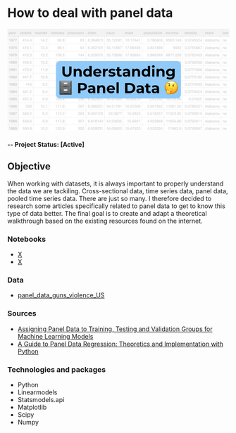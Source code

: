 # How to deal with panel data

![alternative text](img/readme_image.jpg)

#### -- Project Status: [Active]

## Objective
When working with datasets, it is always important to properly understand the data we are tackiling. Cross-sectional data, time series data, panel data, pooled time series data. There are just so many. I therefore decided to research some articles specifically related to panel data to get to know this type of data better. The final goal is to create and adapt a theoretical walkthrough based on the existing resources found on the internet.

### Notebooks
* [X](json_theory.ipynb)
* [X](http_requests.ipynb)

### Data
* [panel_data_guns_violence_US](https://raw.githubusercontent.com/ex-pr/Dataset/main/guns.csv)

### Sources
* [Assigning Panel Data to Training, Testing and Validation Groups for Machine Learning Models](https://towardsdatascience.com/assigning-panel-data-to-training-testing-and-validation-groups-for-machine-learning-models-7017350ab86e)
* [A Guide to Panel Data Regression: Theoretics and Implementation with Python](https://towardsdatascience.com/a-guide-to-panel-data-regression-theoretics-and-implementation-with-python-4c84c5055cf8)

### Technologies and packages
* Python
* Linearmodels
* Statsmodels.api
* Matplotlib
* Scipy
* Numpy
